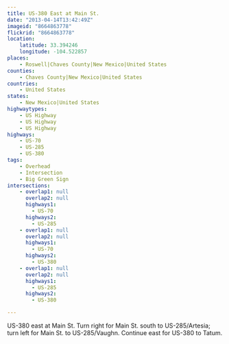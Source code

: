 ```yaml
---
title: US-380 East at Main St.
date: "2013-04-14T13:42:49Z"
imageid: "8664863778"
flickrid: "8664863778"
location:
    latitude: 33.394246
    longitude: -104.522857
places:
    - Roswell|Chaves County|New Mexico|United States
counties:
    - Chaves County|New Mexico|United States
countries:
    - United States
states:
    - New Mexico|United States
highwaytypes:
    - US Highway
    - US Highway
    - US Highway
highways:
    - US-70
    - US-285
    - US-380
tags:
    - Overhead
    - Intersection
    - Big Green Sign
intersections:
    - overlap1: null
      overlap2: null
      highways1:
        - US-70
      highways2:
        - US-285
    - overlap1: null
      overlap2: null
      highways1:
        - US-70
      highways2:
        - US-380
    - overlap1: null
      overlap2: null
      highways1:
        - US-285
      highways2:
        - US-380

---
```

US-380 east at Main St.  Turn right for Main St. south to US-285/Artesia; turn left for Main St. to US-285/Vaughn.  Continue east for US-380 to Tatum.